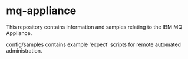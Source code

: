 # mq-appliance
This repository contains information and samples relating to the IBM MQ Appliance.

config/samples contains example 'expect' scripts for remote automated administration.
